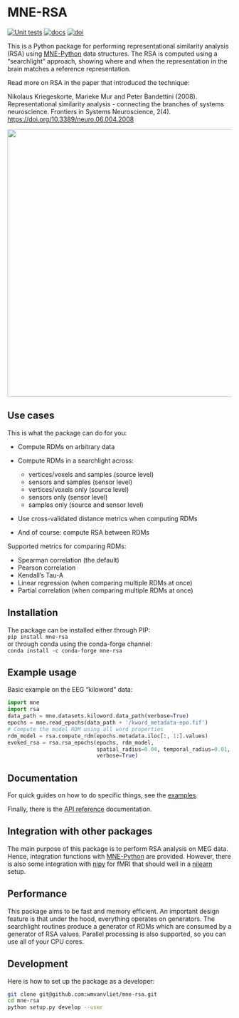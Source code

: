 # MNE-RSA

[![Unit tests](https://github.com/wmvanvliet/mne-rsa/workflows/unit%20tests/badge.svg)](https://github.com/wmvanvliet/mne-rsa/actions?query=workflow%3A%22unit+tests%22)
[![docs](https://github.com/wmvanvliet/mne-rsa/workflows/build-docs/badge.svg)](https://github.com/wmvanvliet/mne-rsa/actions?query=workflow%3Abuild-docs)
[![doi](https://zenodo.org/badge/194268560.svg)](https://zenodo.org/doi/10.5281/zenodo.11242874)

This is a Python package for performing representational similarity
analysis (RSA) using
[MNE-Python](https://martinos.org/mne/stable/index.html>) data
structures. The RSA is computed using a “searchlight” approach, showing where and when the representation in the brain matches a reference representation.

Read more on RSA in the paper that introduced the technique:

Nikolaus Kriegeskorte, Marieke Mur and Peter Bandettini (2008).
Representational similarity analysis - connecting the branches of
systems neuroscience. Frontiers in Systems Neuroscience, 2(4).
https://doi.org/10.3389/neuro.06.004.2008

<picture>
  <source media="(prefers-color-scheme: dark)" srcset="doc/rsa_dark.png">
  <source media="(prefers-color-scheme: light)" srcset="doc/rsa.png">
  <img src="doc/rsa.png" width="600">
</picture>


## Use cases

This is what the package can do for you:

-  Compute RDMs on arbitrary data
-  Compute RDMs in a searchlight across:

   -  vertices/voxels and samples (source level)
   -  sensors and samples (sensor level)
   -  vertices/voxels only (source level)
   -  sensors only (sensor level)
   -  samples only (source and sensor level)

-  Use cross-validated distance metrics when computing RDMs
-  And of course: compute RSA between RDMs

Supported metrics for comparing RDMs:

-  Spearman correlation (the default)
-  Pearson correlation
-  Kendall’s Tau-A
-  Linear regression (when comparing multiple RDMs at once)
-  Partial correlation (when comparing multiple RDMs at once)

## Installation

The package can be installed either through PIP:  
``pip install mne-rsa``  
or through conda using the conda-forge channel:  
``conda install -c conda-forge mne-rsa``


## Example usage

Basic example on the EEG “kiloword” data:

```python
import mne
import rsa
data_path = mne.datasets.kiloword.data_path(verbose=True)
epochs = mne.read_epochs(data_path + '/kword_metadata-epo.fif')
# Compute the model RDM using all word properties
rdm_model = rsa.compute_rdm(epochs.metadata.iloc[:, 1:].values)
evoked_rsa = rsa.rsa_epochs(epochs, rdm_model,
                            spatial_radius=0.04, temporal_radius=0.01,
                            verbose=True)
```

## Documentation

For quick guides on how to do specific things, see the
[examples](auto_examples/index.html).

Finally, there is the [API reference](api.html) documentation.

## Integration with other packages

The main purpose of this package is to perform RSA analysis on MEG data. Hence,
integration functions with [MNE-Python](https://mne.tools) are
provided. However, there is also some integration with [nipy](https://nipy.org) for
fMRI that should well in a [nilearn](https://nilearn.github.io) setup.

## Performance

This package aims to be fast and memory efficient. An important design
feature is that under the hood, everything operates on generators. The
searchlight routines produce a generator of RDMs which are consumed by a
generator of RSA values. Parallel processing is also supported, so you
can use all of your CPU cores.

## Development

Here is how to set up the package as a developer:

```bash
git clone git@github.com:wmvanvliet/mne-rsa.git
cd mne-rsa
python setup.py develop --user
```
